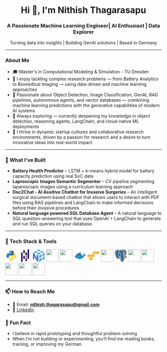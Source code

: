 <h1 align="center">Hi 👋, I'm Nithish Thagarasapu</h1>
<h3 align="center">A Passionate Machine Learning Engineer| AI Enthusiast | Data Explorer</h3>

<p align="center">
 Turning data into insights |  Building GenAI solutions |  Based in Germany  
</p>

---

###  About Me

- 🎓 Master's in Computational Modeling & Simulation – TU Dresden  
- 🔬 I enjoy tackling complex research problems — from Battery Analytics to Biomedical Imaging — using data-driven and machine learning approaches
- 🤖 Passionate about Object Detection, Image Classification, GenAI, RAG pipelines, autonomous agents, and vector databases — combining machine learning predictions with the generative capabilities of modern AI systems
- 🧠 Always exploring — currently deepening my knowledge in object detection, reasoning agents, LangChain, and cloud-native ML deployments
- 🚀 I thrive in dynamic startup cultures and collaborative research environments, driven by a passion for research and a desire to turn innovative ideas into real-world impact

---

### 💼 What I’ve Built

- **Battery Health Predictor** – LSTM + k-means hybrid model for battery capacity prediction using real SoC data  
- **Laproscopic Images Semantic Segmenter** – CV pipeline segmenting laparoscopic images using a curriculum learning approach
- **Doc2Chat - AI Assitive Chatbot for Invasive Surgeries** – An intelligent surgical document-based chatbot that allows users to interact with PDF files using RAG pipelines and LangChain to make informed decisions before their invasive procedures. 
- **Natural language powered SQL Database Agent** – A natural language to SQL question-answering tool that uses OpenAI + LangChain to generate and run SQL queries on your database.
---

### 🔨 Tech Stack & Tools

<p align="left">
  <a href="https://www.python.org" target="_blank"><img src="https://raw.githubusercontent.com/devicons/devicon/master/icons/python/python-original.svg" width="40" height="40"/></a>
  <a href="https://pandas.pydata.org/" target="_blank"><img src="https://raw.githubusercontent.com/devicons/devicon/2ae2a900d2f041da66e950e4d48052658d850630/icons/pandas/pandas-original.svg" width="40" height="40"/></a>
  <a href="https://numpy.org/" target="_blank"><img src="https://raw.githubusercontent.com/devicons/devicon/master/icons/numpy/numpy-original.svg" width="40" height="40"/></a>
  <a href="https://scikit-learn.org/" target="_blank"><img src="https://upload.wikimedia.org/wikipedia/commons/0/05/Scikit_learn_logo_small.svg" width="40" height="40"/></a>
  <a href="https://pytorch.org/" target="_blank"><img src="https://www.vectorlogo.zone/logos/pytorch/pytorch-icon.svg" width="40" height="40"/></a>
  <a href="https://www.docker.com/" target="_blank"><img src="https://raw.githubusercontent.com/devicons/devicon/master/icons/docker/docker-original.svg" width="40" height="40"/></a>
  <a href="https://aws.amazon.com/" target="_blank"><img src="https://raw.githubusercontent.com/devicons/devicon/master/icons/amazonwebservices/amazonwebservices-original.svg" width="40" height="40"/></a>
  <a href="https://fastapi.tiangolo.com/" target="_blank"><img src="https://cdn.worldvectorlogo.com/logos/fastapi.svg" width="40" height="40"/></a>
  <a href="https://www.postgresql.org/" target="_blank"><img src="https://raw.githubusercontent.com/devicons/devicon/master/icons/postgresql/postgresql-original.svg" width="40" height="40"/></a>
  <a href="https://mlflow.org/" target="_blank"><img src="https://mlflow.org/images/MLflow-logo-final-white-TM.png" width="40" height="40"/></a>
  <a href="https://www.gradio.app/" target="_blank"><img src="https://gradio.app/assets/img/logo.svg" width="40" height="40"/></a>
  <a href="https://www.langchain.com/" target="_blank"><img src="https://avatars.githubusercontent.com/u/130192820?s=200&v=4" width="40" height="40"/></a>
  <a href="https://huggingface.co/" target="_blank"><img src="https://huggingface.co/front/assets/huggingface_logo.svg" width="40" height="40"/></a>
  <a href="https://github.com/facebookresearch/faiss" target="_blank"><img src="https://raw.githubusercontent.com/facebookresearch/faiss/main/resources/logo.png" width="40" height="40"/></a>
</p>

---

### 📫 How to Reach Me

- 📧 Email: **nithish.thagarasapu@gmail.com**  
- 💼 [LinkedIn](https://www.linkedin.com/in/nithishthagarasapu/)  


### 🎯 Fun Fact

- I believe in rapid prototyping and thoughtful problem-solving 
- When I’m not building or experimenting, you’ll find me reading books, training, or improving my German. 
